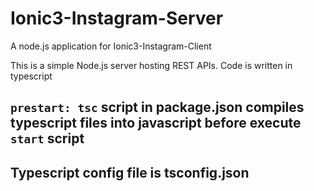 # Ionic3-Instagram-Server
A node.js application for Ionic3-Instagram-Client

This is a simple Node.js server hosting REST APIs. Code is written in typescript

## `prestart: tsc` script in package.json compiles typescript files into javascript before execute `start` script

## Typescript config file is tsconfig.json 